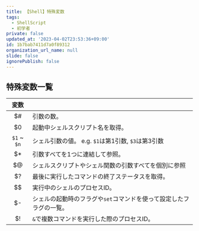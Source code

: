 ```yaml
---
title: 【Shell】特殊変数
tags:
  - ShellScript
  - 初学者
private: false
updated_at: '2023-04-02T23:53:36+09:00'
id: 1b7bab7411d7a0f89312
organization_url_name: null
slide: false
ignorePublish: false
---
```


## 特殊変数一覧

| 変数 | |
| :-----: | :------ |
| $# | 引数の数。 |
| \$0 |  起動中シェルスクリプト名を取得。 |
| `$1` ~ `$n` | シェル引数の値。 e.g. `$1`は第1引数, `$3`は第3引数 |
| $* | 引数すべてを1つに連結して参照。  |
| $@ | シェルスクリプトやシェル関数の引数すべてを個別に参照 |
| $? | 最後に実行したコマンドの終了ステータスを取得。|
| $$ | 実行中のシェルのプロセスID。 |
| $- | シェルの起動時のフラグや`set`コマンドを使って設定したフラグの一覧。 |
| $! | `&`で複数コマンドを実行した際のプロセスID。|
